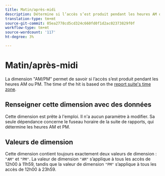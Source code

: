 ```yaml
---
title: Matin/après-midi
description: Détermine si l’accès s’est produit pendant les heures AM ou PM.
translation-type: tm+mt
source-git-commit: 05ea2778cd5cd324c660fd0f1d2ac02373829f0f
workflow-type: tm+mt
source-wordcount: '117'
ht-degree: 3%

---
```



# Matin/après-midi

La dimension &quot;AM/PM&quot; permet de savoir si l’accès s’est produit pendant les heures AM ou PM. The time of the hit is based on the [report suite&#39;s time zone](/help/admin/admin/general-acct-settings-admin.md).

## Renseigner cette dimension avec des données

Cette dimension est prête à l&#39;emploi. Il n&#39;a aucun paramètre à modifier. Sa seule dépendance concerne le fuseau horaire de la suite de rapports, qui détermine les heures AM et PM.

## Valeurs de dimension

Cette dimension contient toujours exactement deux valeurs de dimension : `"AM"` et `"PM"`. La valeur de dimension `"AM"` s’applique à tous les accès de 12h00 à 11h59, tandis que la valeur de dimension `"PM"` s’applique à tous les accès de 12h00 à 23h59.
